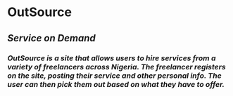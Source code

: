# OutSource
## _Service on Demand_

### _OutSource is a site that allows users to hire services from a variety of freelancers across Nigeria. The freelancer registers on the site, posting their service and other personal info. The user can then pick them out based on what they have to offer._ 
